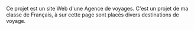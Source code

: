 Ce projet est un site Web d'une Agence de voyages. C'est un projet de ma classe de Français, à sur cette page sont placés divers destinations de voyage.
